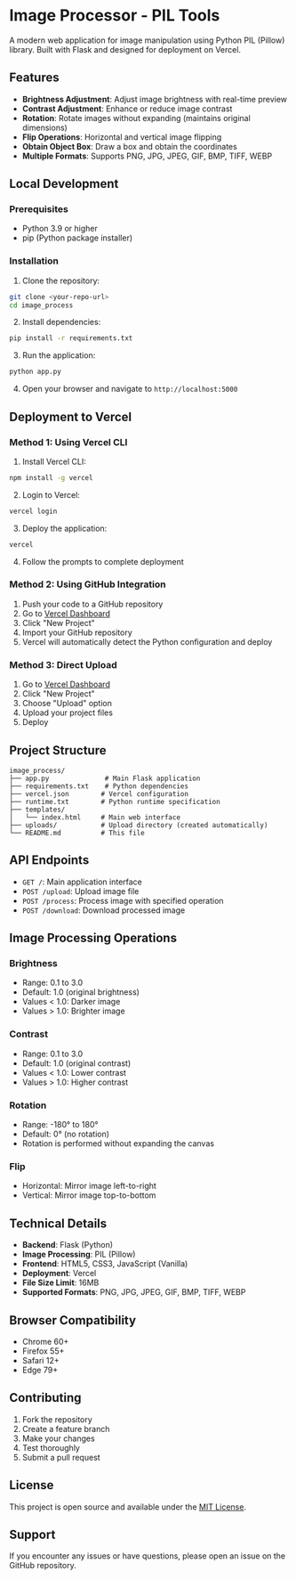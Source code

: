 # Image Processor - PIL Tools

A modern web application for image manipulation using Python PIL (Pillow) library. Built with Flask and designed for deployment on Vercel.

## Features

- **Brightness Adjustment**: Adjust image brightness with real-time preview
- **Contrast Adjustment**: Enhance or reduce image contrast
- **Rotation**: Rotate images without expanding (maintains original dimensions)
- **Flip Operations**: Horizontal and vertical image flipping
- **Obtain Object Box**: Draw a box and obtain the coordinates
- **Multiple Formats**: Supports PNG, JPG, JPEG, GIF, BMP, TIFF, WEBP

## Local Development

### Prerequisites

- Python 3.9 or higher
- pip (Python package installer)

### Installation

1. Clone the repository:
```bash
git clone <your-repo-url>
cd image_process
```

2. Install dependencies:
```bash
pip install -r requirements.txt
```

3. Run the application:
```bash
python app.py
```

4. Open your browser and navigate to `http://localhost:5000`

## Deployment to Vercel

### Method 1: Using Vercel CLI

1. Install Vercel CLI:
```bash
npm install -g vercel
```

2. Login to Vercel:
```bash
vercel login
```

3. Deploy the application:
```bash
vercel
```

4. Follow the prompts to complete deployment

### Method 2: Using GitHub Integration

1. Push your code to a GitHub repository
2. Go to [Vercel Dashboard](https://vercel.com/dashboard)
3. Click "New Project"
4. Import your GitHub repository
5. Vercel will automatically detect the Python configuration and deploy

### Method 3: Direct Upload

1. Go to [Vercel Dashboard](https://vercel.com/dashboard)
2. Click "New Project"
3. Choose "Upload" option
4. Upload your project files
5. Deploy

## Project Structure

```
image_process/
├── app.py              # Main Flask application
├── requirements.txt    # Python dependencies
├── vercel.json        # Vercel configuration
├── runtime.txt        # Python runtime specification
├── templates/
│   └── index.html     # Main web interface
├── uploads/           # Upload directory (created automatically)
└── README.md          # This file
```

## API Endpoints

- `GET /`: Main application interface
- `POST /upload`: Upload image file
- `POST /process`: Process image with specified operation
- `POST /download`: Download processed image

## Image Processing Operations

### Brightness
- Range: 0.1 to 3.0
- Default: 1.0 (original brightness)
- Values < 1.0: Darker image
- Values > 1.0: Brighter image

### Contrast
- Range: 0.1 to 3.0
- Default: 1.0 (original contrast)
- Values < 1.0: Lower contrast
- Values > 1.0: Higher contrast

### Rotation
- Range: -180° to 180°
- Default: 0° (no rotation)
- Rotation is performed without expanding the canvas

### Flip
- Horizontal: Mirror image left-to-right
- Vertical: Mirror image top-to-bottom

## Technical Details

- **Backend**: Flask (Python)
- **Image Processing**: PIL (Pillow)
- **Frontend**: HTML5, CSS3, JavaScript (Vanilla)
- **Deployment**: Vercel
- **File Size Limit**: 16MB
- **Supported Formats**: PNG, JPG, JPEG, GIF, BMP, TIFF, WEBP

## Browser Compatibility

- Chrome 60+
- Firefox 55+
- Safari 12+
- Edge 79+

## Contributing

1. Fork the repository
2. Create a feature branch
3. Make your changes
4. Test thoroughly
5. Submit a pull request

## License

This project is open source and available under the [MIT License](LICENSE).

## Support

If you encounter any issues or have questions, please open an issue on the GitHub repository. 